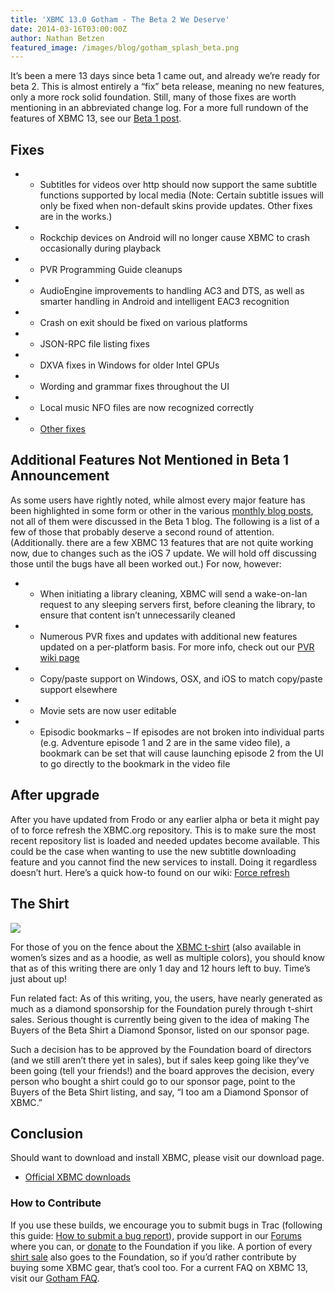 ```yaml
---
title: 'XBMC 13.0 Gotham - The Beta 2 We Deserve'
date: 2014-03-16T03:00:00Z
author: Nathan Betzen
featured_image: /images/blog/gotham_splash_beta.png
---
```

It’s been a mere 13 days since beta 1 came out, and already we’re ready for beta 2. This is almost entirely a “fix” beta release, meaning no new features, only a more rock solid foundation. Still, many of those fixes are worth mentioning in an abbreviated change log. For a more full rundown of the features of XBMC 13, see our [Beta 1 post](https://kodi.wiki/xbmc-13-0-gotham-beta1-rises/ "beta1").

 Fixes
-----

 
 * * Subtitles for videos over http should now support the same subtitle functions supported by local media (Note: Certain subtitle issues will only be fixed when non-default skins provide updates. Other fixes are in the works.)
 * * Rockchip devices on Android will no longer cause XBMC to crash occasionally during playback
 * * PVR Programming Guide cleanups
 * * AudioEngine improvements to handling AC3 and DTS, as well as smarter handling in Android and intelligent EAC3 recognition
 * * Crash on exit should be fixed on various platforms
 * * JSON-RPC file listing fixes
 * * DXVA fixes in Windows for older Intel GPUs
 * * Wording and grammar fixes throughout the UI
 * * Local music NFO files are now recognized correctly
 * * [Other fixes](https://github.com/xbmc/xbmc/compare/Gotham_beta1...Gotham_beta2)
 
  

 Additional Features Not Mentioned in Beta 1 Announcement
--------------------------------------------------------

 As some users have rightly noted, while almost every major feature has been highlighted in some form or other in the various [monthly blog posts](https://kodi.wiki/tag/gotham/ "XBMC monthly alpha posts"), not all of them were discussed in the Beta 1 blog. The following is a list of a few of those that probably deserve a second round of attention. (Additionally. there are a few XBMC 13 features that are not quite working now, due to changes such as the iOS 7 update. We will hold off discussing those until the bugs have all been worked out.) For now, however:

 
 * * When initiating a library cleaning, XBMC will send a wake-on-lan request to any sleeping servers first, before cleaning the library, to ensure that content isn’t unnecessarily cleaned
 * * Numerous PVR fixes and updates with additional new features updated on a per-platform basis. For more info, check out our [PVR wiki page](https://kodi.wiki/view/PVR "PVR for XBMC wiki page")
 * * Copy/paste support on Windows, OSX, and iOS to match copy/paste support elsewhere
 * * Movie sets are now user editable
 * * Episodic bookmarks – If episodes are not broken into individual parts (e.g. Adventure episode 1 and 2 are in the same video file), a bookmark can be set that will cause launching episode 2 from the UI to go directly to the bookmark in the video file
 
  

 After upgrade
-------------

 After you have updated from Frodo or any earlier alpha or beta it might pay of to force refresh the XBMC.org repository. This is to make sure the most recent repository list is loaded and needed updates become available. This could be the case when wanting to use the new subtitle downloading feature and you cannot find the new services to install. Doing it regardless doesn’t hurt. Here’s a quick how-to found on our wiki: [Force refresh](https://kodi.wiki/view/Add-on_manager)

 The Shirt
---------

 [![](https://images.teespring.com/shirt_pic/452953/7/355/front.jpg?v=2014-03-04-05-35)](https://teespring.com/xbmcbeta1shirt)

 For those of you on the fence about the  [XBMC t-shirt](https://teespring.com/xbmcbeta1shirt "XBMC Shirt") (also available in women’s sizes and as a hoodie, as well as multiple colors), you should know that as of this writing there are only 1 day and 12 hours left to buy. Time’s just about up!

 Fun related fact: As of this writing, you, the users, have nearly generated as much as a diamond sponsorship for the Foundation purely through t-shirt sales. Serious thought is currently being given to the idea of making The Buyers of the Beta Shirt a Diamond Sponsor, listed on our sponsor page.

 Such a decision has to be approved by the Foundation board of directors (and we still aren’t there yet in sales), but if sales keep going like they’ve been going (tell your friends!) and the board approves the decision, every person who bought a shirt could go to our sponsor page, point to the Buyers of the Beta Shirt listing, and say, “I too am a Diamond Sponsor of XBMC.”

  Conclusion
-----------

 Should want to download and install XBMC, please visit our download page.

 * [Official XBMC downloads](https://kodi.wiki/download/)

  

 ### How to Contribute

 If you use these builds, we encourage you to submit bugs in Trac (following this guide: [How to submit a bug report](https://kodi.wiki/view/HOW-TO:Submit_a_bug_report)), provide support in our [Forums](https://forum.kodi.tv/ "XBMC Forums") where you can, or [donate](https://kodi.wiki/contribute/donate/ "XBMC Foundation Donations") to the Foundation if you like. A portion of every [shirt sale](https://teespring.com/xbmcbeta1shirt "XBMC Shirt Sale") also goes to the Foundation, so if you’d rather contribute by buying some XBMC gear, that’s cool too. For a current FAQ on XBMC 13, visit our [Gotham FAQ](https://kodi.wiki/view/XBMC_v13_(Gotham)_FAQ "XBMC 13 FAQ").

 